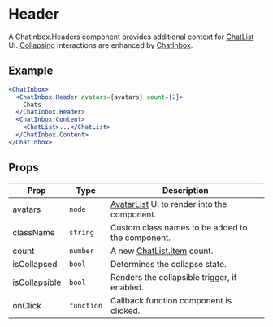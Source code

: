 # Header

A ChatInbox.Headers component provides additional context for [ChatList](../ChatList) UI. [Collapsing](../Collapsible) interactions are enhanced by [ChatInbox](./ChatInbox).

## Example

```jsx
<ChatInbox>
  <ChatInbox.Header avatars={avatars} count={2}>
    Chats
  </ChatInbox.Header>
  <ChatInbox.Content>
    <ChatList>...</ChatList>
  </ChatInbox.Content>
</ChatInbox>
```

## Props

| Prop          | Type       | Description                                                     |
| ------------- | ---------- | --------------------------------------------------------------- |
| avatars       | `node`     | [AvatarList](../../AvatarList) UI to render into the component. |
| className     | `string`   | Custom class names to be added to the component.                |
| count         | `number`   | A new [ChatList.Item](../../ChatList/docs/Item.md) count.       |
| isCollapsed   | `bool`     | Determines the collapse state.                                  |
| isCollapsible | `bool`     | Renders the collapsible trigger, if enabled.                    |
| onClick       | `function` | Callback function component is clicked.                         |
